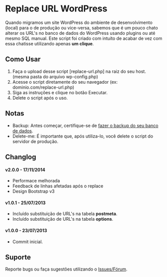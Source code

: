 # Replace URL WordPress #

Quando migramos um site WordPress do ambiente de desenvolvimento (local) para o de produção ou vice-versa, sabemos que é um pouco chato alterar os URL's no banco de dados do WordPress usando plugins ou até mesmo SQL manual. Este script foi criado com intuíto de acabar de vez com essa chatisse utilizando apenas **um clique**. 

## Como Usar ##

1. Faça o upload desse script [replace-url.php] na raiz do seu host. (mesma pasta do arquivo wp-config.php)
2. Acesse o script diretamente do seu navegador (ex: dominio.com/replace-url.php)
3. Siga as instruções e clique no botão Executar.
4. Delete o script após o uso.

## Notas ##

* Backup: Antes começar, certifique-se de [fazer o backup do seu banco de dados](http://codex.wordpress.org/pt-br:Backups_do_Banco_de_Dados).
* Delete-me: É importante que, após utiliza-lo, você delete o script do servidor de produção.

## Changlog ##

#### v2.0.0 - 17/11/2014 ####
* Performace melhorada
* Feedback de linhas afetadas após o replace
* Design Bootstrap v3

#### v1.0.1 - 25/07/2013 ####
* Incluído substituição de URL's na tabela **postmeta**.
* Incluído substituição de URL's na tabela **options**.

#### v1.0.0 - 23/07/2013 ####
* Commit inicial.

## Suporte ##

Reporte bugs ou faça sugestões utilizando o [Issues/Fórum](https://github.com/adammacias/Replace-URL-WordPress/issues).
